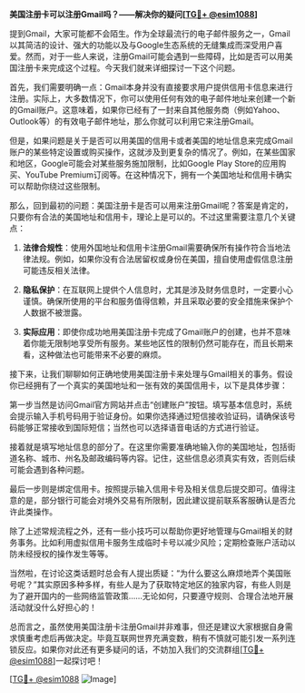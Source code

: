 **美国注册卡可以注册Gmail吗？——解决你的疑问[[TG💪+ @esim1088](https://t.me/s/esim1088)]**

提到Gmail，大家可能都不会陌生。作为全球最流行的电子邮件服务之一，Gmail以其简洁的设计、强大的功能以及与Google生态系统的无缝集成而深受用户喜爱。然而，对于一些人来说，注册Gmail可能会遇到一些障碍，比如是否可以用美国注册卡来完成这个过程。今天我们就来详细探讨一下这个问题。

首先，我们需要明确一点：Gmail本身并没有直接要求用户提供信用卡信息来进行注册。实际上，大多数情况下，你可以使用任何有效的电子邮件地址来创建一个新的Gmail账户。这意味着，如果你已经有了一封来自其他服务商（例如Yahoo、Outlook等）的有效电子邮件地址，那么你就可以利用它来注册Gmail。

但是，如果问题是关于是否可以用美国的信用卡或者美国的地址信息来完成Gmail账户的某些特定设置或购买操作，这就涉及到更复杂的情况了。例如，在某些国家和地区，Google可能会对某些服务施加限制，比如Google Play Store的应用购买、YouTube Premium订阅等。在这种情况下，拥有一个美国地址和信用卡确实可以帮助你绕过这些限制。

那么，回到最初的问题：美国注册卡是否可以用来注册Gmail呢？答案是肯定的，只要你有合法的美国地址和信用卡，理论上是可以的。不过这里需要注意几个关键点：

1. **法律合规性**：使用外国地址和信用卡注册Gmail需要确保所有操作符合当地法律法规。例如，如果你没有合法居留权或身份在美国，擅自使用虚假信息注册可能违反相关法律。
   
2. **隐私保护**：在互联网上提供个人信息时，尤其是涉及财务信息时，一定要小心谨慎。确保所使用的平台和服务值得信赖，并且采取必要的安全措施来保护个人数据不被泄露。

3. **实际应用**：即使你成功地用美国注册卡完成了Gmail账户的创建，也并不意味着你能无限制地享受所有服务。某些地区性的限制仍然可能存在，而且长期来看，这种做法也可能带来不必要的麻烦。

接下来，让我们聊聊如何正确地使用美国注册卡来处理与Gmail相关的事务。假设你已经拥有了一个真实的美国地址和一张有效的美国信用卡，以下是具体步骤：

第一步当然是访问Gmail官方网站并点击“创建账户”按钮。填写基本信息时，系统会提示输入手机号码用于验证身份。如果你选择通过短信接收验证码，请确保该号码能够正常接收到国际短信；当然也可以选择语音电话的方式进行验证。

接着就是填写地址信息的部分了。在这里你需要准确地输入你的美国地址，包括街道名称、城市、州名及邮政编码等内容。记住，这些信息必须真实有效，否则后续可能会遇到各种问题。

最后一步则是绑定信用卡。按照提示输入信用卡号及相关信息后提交即可。值得注意的是，部分银行可能会对境外交易有所限制，因此建议提前联系客服确认是否允许此类操作。

除了上述常规流程之外，还有一些小技巧可以帮助你更好地管理与Gmail相关的财务事务。比如利用虚拟信用卡服务生成临时卡号以减少风险；定期检查账户活动以防未经授权的操作发生等等。

当然啦，在讨论这类话题时总会有人提出质疑：“为什么要这么麻烦地弄个美国账号呢？”其实原因多种多样，有些人是为了获取特定地区的独家内容，有些人则是为了避开国内的一些网络监管政策……无论如何，只要遵守规则、合理合法地开展活动就没什么好担心的！

总而言之，虽然使用美国注册卡注册Gmail并非难事，但还是建议大家根据自身需求慎重考虑后再做决定。毕竟互联网世界充满变数，稍有不慎就可能引发一系列连锁反应。如果你对此还有更多疑问的话，不妨加入我们的交流群组[[TG💪+ @esim1088](https://t.me/s/esim1088)]一起探讨吧！

[[TG💪+ @esim1088](https://t.me/s/esim1088) ![Image](https://i.postimg.cc/4NQfJmqS/Snipaste-2025-05-13-00-14-12.png)]
